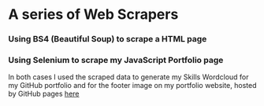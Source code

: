 # A series of Web Scrapers

### Using BS4 (Beautiful Soup) to scrape a HTML page

### Using Selenium to scrape my JavaScript Portfolio page

In both cases I used the scraped data to generate my Skills Wordcloud for my GitHub portfolio and for the footer image on my portfolio website, hosted by GitHub pages [here](https://annwyl21.github.io/)

